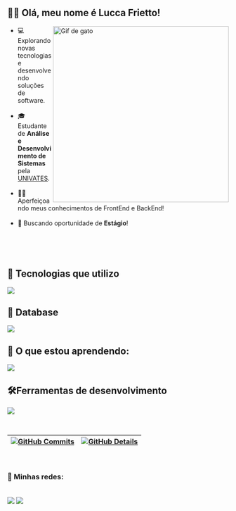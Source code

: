## 👋🏻 Olá, meu nome é <strong>Lucca Frietto!</strong>
<img src="https://raw.githubusercontent.com/JoeyBling/JoeyBling/master/pic/pusheencode.gif" alt="Gif de gato" max-width="400px" max-width="400px" width="400px" align="right" padding="40px">

- 💻 Explorando novas tecnologias e desenvolvendo soluções de software. <br><br>
- 🎓 Estudante de **Análise e Desenvolvimento de Sistemas** pela <a href="https://www.univates.br/">UNIVATES</a>. <br><br>
- 👨‍💻 Aperfeiçoando meus conhecimentos de FrontEnd e BackEnd! <br><br>
- 💼 Buscando oportunidade de **Estágio**!

<br>
<br>
<br>

## 🚀 Tecnologias que utilizo

<p align="left">
  <a href="https://skillicons.dev">
    <img src="https://skillicons.dev/icons?i=html,css,js,ts,java,sass,tailwind,react,nextjs" />
  </a>
</p>

## 💾 Database

<p align="left">
  <a href="https://skillicons.dev">
    <img src="https://skillicons.dev/icons?i=postgres,mongodb,prisma" />
  </a>
</p>

## 📖 O que estou aprendendo:
<p align="left">
  <a href="https://skillicons.dev">
    <img src="https://skillicons.dev/icons?i=nodejs,dotnet,jest" />
  </a>
</p>

## 🛠️Ferramentas de desenvolvimento

<p align="left">
  <a href="https://skillicons.dev">
    <img src="https://skillicons.dev/icons?i=notion,windows,linux,vscode,visualstudio,git,github,vercel, figma" />
  </a>
</p>

<br>

 | [![GitHub Commits](http://github-profile-summary-cards.vercel.app/api/cards/productive-time?username=Lusketaa&theme=dracula&utcOffset=-3)](https://github.com/vn7n24fzkq/github-profile-summary-cards) | [![GitHub Details](http://github-profile-summary-cards.vercel.app/api/cards/profile-details?username=Lusketaa&theme=dracula)](https://github.com/vn7n24fzkq/github-profile-summary-cards) |  
 | ----------- | ----------- |

<br>

### 📱 Minhas redes:

<br>

<div align="left"> 
	<a href="https://www.linkedin.com/in/lucca-frietto-b578a4168/" target="_blank"><img src="https://img.shields.io/badge/-LinkedIn-%230077B5?style=for-the-badge&logo=linkedin&logoColor=white" target="_blank" align="center"></a>
	<a href ="mailto:Luccafrietto1@hotmail.com"><img src="https://img.shields.io/badge/Microsoft_Outlook-0078D4?style=for-the-badge&logo=microsoft-outlook&logoColor=white" align="center"></a>
</div>

